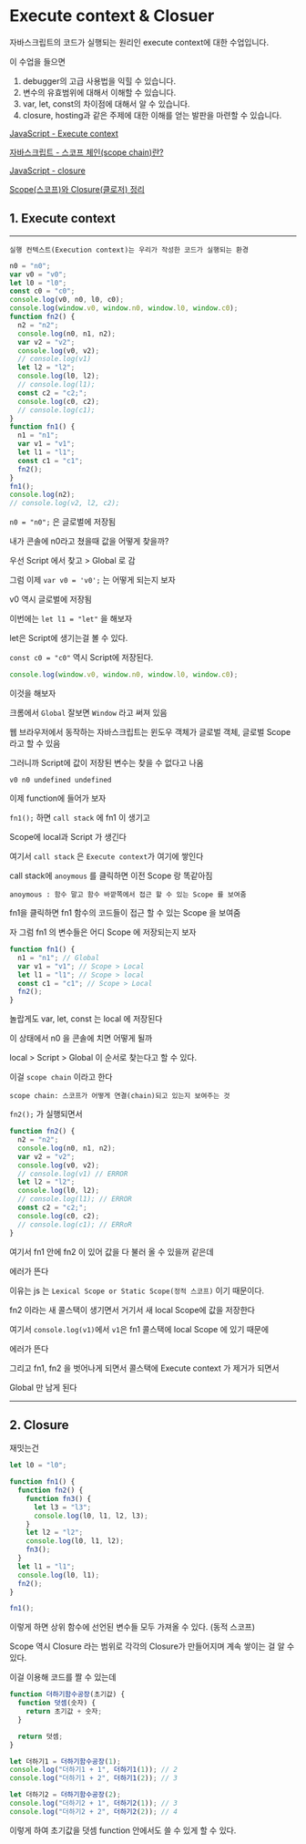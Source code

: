 # Execute context & Closuer

자바스크립트의 코드가 실행되는 원리인 execute context에 대한 수업입니다.

이 수업을 들으면

1. debugger의 고급 사용법을 익힐 수 있습니다.
2. 변수의 유효범위에 대해서 이해할 수 있습니다.
3. var, let, const의 차이점에 대해서 알 수 있습니다.
4. closure, hosting과 같은 주제에 대한 이해를 얻는 발판을 마련할 수 있습니다.

[JavaScript - Execute context](https://www.youtube.com/watch?v=QtOF0uMBy7k)

[자바스크립트 - 스코프 체인(scope chain)란?](https://ljtaek2.tistory.com/140)

[JavaScript - closure](https://www.youtube.com/watch?v=bwwaSwf7vkE&t=8s)

[Scope(스코프)와 Closure(클로저) 정리](https://velog.io/@nittre/JavaScript-Scope%EC%8A%A4%EC%BD%94%ED%94%84%EC%99%80-Closure%ED%81%B4%EB%A1%9C%EC%A0%80-%EC%A0%95%EB%A6%AC)

## 1. Execute context

---

    실행 컨텍스트(Execution context)는 우리가 작성한 코드가 실행되는 환경

```js
n0 = "n0";
var v0 = "v0";
let l0 = "l0";
const c0 = "c0";
console.log(v0, n0, l0, c0);
console.log(window.v0, window.n0, window.l0, window.c0);
function fn2() {
  n2 = "n2";
  console.log(n0, n1, n2);
  var v2 = "v2";
  console.log(v0, v2);
  // console.log(v1)
  let l2 = "l2";
  console.log(l0, l2);
  // console.log(l1);
  const c2 = "c2;";
  console.log(c0, c2);
  // console.log(c1);
}
function fn1() {
  n1 = "n1";
  var v1 = "v1";
  let l1 = "l1";
  const c1 = "c1";
  fn2();
}
fn1();
console.log(n2);
// console.log(v2, l2, c2);
```

`n0 = "n0";` 은 글로벌에 저장됨

내가 콘솔에 n0라고 쳤을때 값을 어떻게 찾을까?

우선 Script 에서 찾고 > Global 로 감

그럼 이제 `var v0 = 'v0';` 는 어떻게 되는지 보자

v0 역시 글로벌에 저장됨

이번에는 `let l1 = "let"` 을 해보자

let은 Script에 생기는걸 볼 수 있다.

`const c0 = "c0"` 역시 Script에 저장된다.

```js
console.log(window.v0, window.n0, window.l0, window.c0);
```

이것을 해보자

크롬에서 `Global` 잘보면 `Window` 라고 써져 있음

웹 브라우저에서 동작하는 자바스크립트는 윈도우 객체가 글로벌 객체, 글로벌 Scope 라고 할 수 있음

그러니까 Script에 값이 저장된 변수는 찾을 수 없다고 나옴

```
v0 n0 undefined undefined
```

이제 function에 들어가 보자

`fn1();` 하면 `call stack` 에 fn1 이 생기고

Scope에 local과 Script 가 생긴다

여기서 `call stack` 은 `Execute context`가 여기에 쌓인다

call stack에 `anoymous` 를 클릭하면 이전 Scope 랑 똑같아짐

    anoymous : 함수 말고 함수 바깥쪽에서 접근 할 수 있는 Scope 를 보여줌

fn1을 클릭하면 fn1 함수의 코드들이 접근 할 수 있는 Scope 을 보여줌

자 그럼 fn1 의 변수들은 어디 Scope 에 저장되는지 보자

```js
function fn1() {
  n1 = "n1"; // Global
  var v1 = "v1"; // Scope > Local
  let l1 = "l1"; // Scope > local
  const c1 = "c1"; // Scope > Local
  fn2();
}
```

놀랍게도 var, let, const 는 local 에 저장된다

이 상태에서 n0 을 콘솔에 치면 어떻게 될까

local > Script > Global 이 순서로 찾는다고 할 수 있다.

이걸 `scope chain` 이라고 한다

    scope chain: 스코프가 어떻게 연결(chain)되고 있는지 보여주는 것

`fn2();` 가 실행되면서

```js
function fn2() {
  n2 = "n2";
  console.log(n0, n1, n2);
  var v2 = "v2";
  console.log(v0, v2);
  // console.log(v1) // ERROR
  let l2 = "l2";
  console.log(l0, l2);
  // console.log(l1); // ERROR
  const c2 = "c2;";
  console.log(c0, c2);
  // console.log(c1); // ERRoR
}
```

여기서 fn1 안에 fn2 이 있어 값을 다 불러 올 수 있을꺼 같은데

에러가 뜬다

이유는 js 는 `Lexical Scope or Static Scope(정적 스코프)` 이기 때문이다.

fn2 이라는 새 콜스택이 생기면서 거기서 새 local Scope에 값을 저장한다

여기서 `console.log(v1)`에서 `v1`은 fn1 콜스택에 local Scope 에 있기 때문에

에러가 뜬다

그리고 fn1, fn2 을 벗어나게 되면서 콜스택에 Execute context 가 제거가 되면서

Global 만 남게 된다

---

## 2. Closure

재밋는건

```js
let l0 = "l0";

function fn1() {
  function fn2() {
    function fn3() {
      let l3 = "l3";
      console.log(l0, l1, l2, l3);
    }
    let l2 = "l2";
    console.log(l0, l1, l2);
    fn3();
  }
  let l1 = "l1";
  console.log(l0, l1);
  fn2();
}

fn1();
```

이렇게 하면 상위 함수에 선언된 변수들 모두 가져올 수 있다. (동적 스코프)

Scope 역시 Closure 라는 범위로 각각의 Closure가 만들어지며 계속 쌓이는 걸 알 수 있다.

이걸 이용해 코드를 짤 수 있는데

```js
function 더하기함수공장(초기값) {
  function 덧셈(숫자) {
    return 초기값 + 숫자;
  }

  return 덧셈;
}

let 더하기1 = 더하기함수공장(1);
console.log("더하기1 + 1", 더하기1(1)); // 2
console.log("더하기1 + 2", 더하기1(2)); // 3

let 더하기2 = 더하기함수공장(2);
console.log("더하기2 + 1", 더하기2(1)); // 3
console.log("더하기2 + 2", 더하기2(2)); // 4
```

이렇게 하여 초기값을 덧셈 function 안에서도 쓸 수 있게 할 수 있다.
